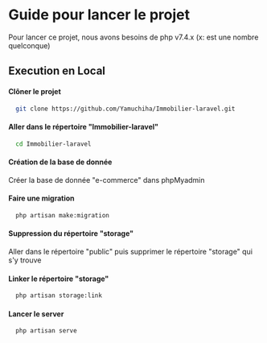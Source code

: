 
# Guide pour lancer le projet

Pour lancer ce projet, nous avons besoins de php v7.4.x (x: est une nombre quelconque)


## Execution en Local

#### Clôner le projet

```bash
  git clone https://github.com/Yamuchiha/Immobilier-laravel.git
```

#### Aller dans le répertoire "Immobilier-laravel"

```bash
  cd Immobilier-laravel

```

#### Création de la base de donnée 

Créer la base de donnée "e-commerce" dans phpMyadmin

#### Faire une migration

```bash
  php artisan make:migration
```

#### Suppression du répertoire "storage"
Aller dans le répertoire "public" puis supprimer le répertoire "storage" qui s'y trouve

#### Linker le répertoire "storage"

```bash
  php artisan storage:link
```

#### Lancer le server

```bash
  php artisan serve
```

